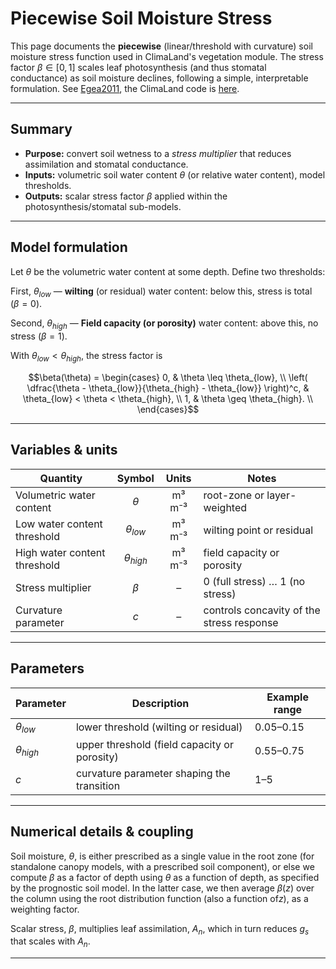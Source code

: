 # Piecewise Soil Moisture Stress

This page documents the **piecewise** (linear/threshold with curvature) soil moisture stress function used in ClimaLand's vegetation module. The stress factor $\beta \in [0,1]$ scales leaf photosynthesis (and thus stomatal conductance) as soil moisture declines, following a simple, interpretable formulation. See [Egea2011](@citet), the ClimaLand code is [here](https://github.com/CliMA/ClimaLand.jl/blob/main/src/standalone/Vegetation/soil_moisture_stress.jl).

---

## Summary
- **Purpose:** convert soil wetness to a *stress multiplier* that reduces assimilation and stomatal conductance.
- **Inputs:** volumetric soil water content $\theta$ (or relative water content), model thresholds.
- **Outputs:** scalar stress factor $\beta$ applied within the photosynthesis/stomatal sub-models.

---

## Model formulation

Let $\theta$ be the volumetric water content at some depth. Define two thresholds:

First, $\theta_{low}$ — **wilting** (or residual) water content: below this, stress is total ($\beta = 0$).

Second, $\theta_{high}$ — **Field capacity (or porosity)** water content: above this, no stress ($\beta = 1$).

With $\theta_{low} < \theta_{high}$, the stress factor is

```math
\beta(\theta) =
\begin{cases}
0, & \theta \leq \theta_{low}, \\
\left( \dfrac{\theta - \theta_{low}}{\theta_{high} - \theta_{low}} \right)^c, & \theta_{low} < \theta < \theta_{high}, \\
1, & \theta \geq \theta_{high}. \\
\end{cases}
```

---

## Variables & units

| Quantity | Symbol | Units | Notes |
|---|:--:|:--:|---|
| Volumetric water content | $\theta$ | m³ m⁻³ | root-zone or layer-weighted |
| Low water content threshold | $\theta_{low}$ | m³ m⁻³ | wilting point or residual  |
| High water content threshold | $\theta_{high}$ | m³ m⁻³ | field capacity or porosity |
| Stress multiplier | $\beta$ | – | 0 (full stress) … 1 (no stress) |
| Curvature parameter | $c$ | – | controls concavity of the stress response |

---

## Parameters

| Parameter | Description | Example range |
|---|---|---|
| $\theta_{low}$ | lower threshold (wilting or residual) | 0.05–0.15 |
| $\theta_{high}$ | upper threshold (field capacity or porosity) | 0.55–0.75 |
| $c$ | curvature parameter shaping the transition | 1–5 |

---

## Numerical details & coupling

Soil moisture, $\theta$, is either prescribed as a single value in the root zone (for standalone canopy models, with a prescribed soil component), or else we compute $\beta$ as a factor of depth using $\theta$ as a function of depth, as specified by the prognostic soil model. In the latter case, we then average $\beta(z)$ over the column using the root distribution function (also a function of$z$), as a weighting factor.

Scalar stress, $\beta$, multiplies leaf assimilation, $A_{n}$, which in turn reduces $g_{s}$ that scales with $A_{n}$.

---